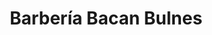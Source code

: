 ---
title: "Barbería Bacan Bulnes"
url: /ciudad-autonoma-de-buenos-aires/barberia-bacan-bulnes/
shop: peluquería
---